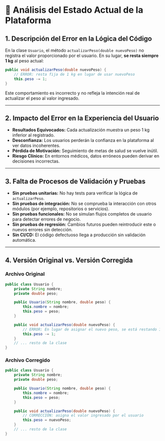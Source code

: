 # 🧠 Análisis del Estado Actual de la Plataforma

## 1. Descripción del Error en la Lógica del Código

En la clase `Usuario`, el método `actualizarPeso(double nuevoPeso)` no registra el valor proporcionado por el usuario. En su lugar, **se resta siempre 1 kg** al peso actual:

```java
public void actualizarPeso(double nuevoPeso) {
    // ERROR: resta fija de 1 kg en lugar de usar nuevoPeso
    this.peso -= 1;
}
```

Este comportamiento es incorrecto y no refleja la intención real de actualizar el peso al valor ingresado.

---

## 2. Impacto del Error en la Experiencia del Usuario

* **Resultados Equivocados:** Cada actualización muestra un peso 1 kg inferior al registrado.
* **Desconfianza:** Los usuarios perderán la confianza en la plataforma al ver datos incoherentes.
* **Pérdida de Motivación:** Seguimiento de metas de salud se vuelve inútil.
* **Riesgo Clínico:** En entornos médicos, datos erróneos pueden derivar en decisiones incorrectas.

---

## 3. Falta de Procesos de Validación y Pruebas

* **Sin pruebas unitarias:** No hay tests para verificar la lógica de `actualizarPeso`.
* **Sin pruebas de integración:** No se comprueba la interacción con otros módulos (por ejemplo, repositorios o servicios).
* **Sin pruebas funcionales:** No se simulan flujos completos de usuario para detectar errores de negocio.
* **Sin pruebas de regresión:** Cambios futuros pueden reintroducir este o nuevos errores sin detección.
* **Sin CI/CD:** El código defectuoso llega a producción sin validación automática.

---

## 4. Versión Original vs. Versión Corregida

### Archivo Original

```java
public class Usuario {
    private String nombre;
    private double peso;

    public Usuario(String nombre, double peso) {
        this.nombre = nombre;
        this.peso = peso;
    }

    public void actualizarPeso(double nuevoPeso) {
        // ERROR: En lugar de asignar el nuevo peso, se está restando 1kg.
        this.peso -= 1;
    }
    // ... resto de la clase
}
```

### Archivo Corregido

```java
public class Usuario {
    private String nombre;
    private double peso;

    public Usuario(String nombre, double peso) {
        this.nombre = nombre;
        this.peso = peso;
    }

    public void actualizarPeso(double nuevoPeso) {
        // CORRECCIÓN: asigna el valor ingresado por el usuario
        this.peso = nuevoPeso;
    }
    // ... resto de la clase
}
```
